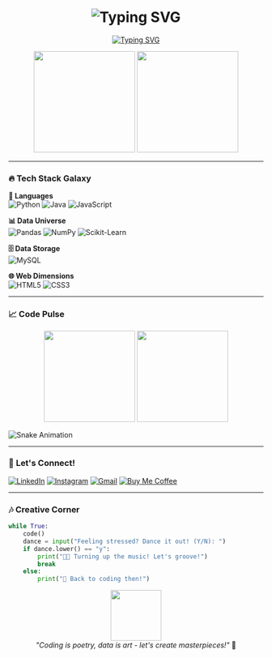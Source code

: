 <h1 align="center"> 
  <img src="https://readme-typing-svg.demolab.com?font=Fira+Code&weight=600&size=28&pause=1000&color=7A3FF7&center=true&vCenter=true&width=600&lines=%F0%9F%91%8B+Namaste%2C+I'm+Aadit+Sharma+Shiwakoti;%F0%9F%93%8A+Data+Alchemist+%7C+%F0%9F%A7%A0+AI%2FML+Enthusiast;%F0%9F%92%BC+Entrepreneur+%7C+%F0%9F%8E%A3+Dance+Maestro;%E2%9A%A1%EF%B8%8F+Bridging+Tech+%26+Creativity" alt="Typing SVG" />
</h1>

<p align="center">
  <a href="https://git.io/typing-svg"><img src="https://readme-typing-svg.demolab.com?font=Fira+Code&weight=600&size=28&pause=1000&color=7A3FF7&center=true&vCenter=true&width=600&lines=%F0%9F%91%8B+Namaste%2C+I'm+Aadit+Sharma+Shiwakoti;%F0%9F%93%8A+Data+Alchemist+%7C+%F0%9F%A7%A0+AI%2FML+Enthusiast;%F0%9F%92%BC+Entrepreneur+%7C+%F0%9F%8E%A3+Dance+Maestro;%E2%9A%A1%EF%B8%8F+Bridging+Tech+%26+Creativity" alt="Typing SVG" /></a>
</p>

<div align="center">
  <img src="https://media.giphy.com/media/3oKIPEqDGUULpEU0aQ/giphy.gif" width="200"/>
  <img src="https://media.giphy.com/media/coxQHKASG60HrHtvkt/giphy.gif" width="200"/>
</div>

---

### 🔥 **Tech Stack Galaxy** 

<!-- Programming Languages -->
**🌌 Languages**  
![Python](https://img.shields.io/badge/-Python-3776AB?style=for-the-badge&logo=python&logoColor=white)
![Java](https://img.shields.io/badge/-Java-007396?style=for-the-badge&logo=java&logoColor=white)
![JavaScript](https://img.shields.io/badge/-JavaScript-F7DF1E?style=for-the-badge&logo=javascript&logoColor=black)

<!-- Data Science Ecosystem -->
**📊 Data Universe**  
![Pandas](https://img.shields.io/badge/-Pandas-150458?style=for-the-badge&logo=pandas&logoColor=white)
![NumPy](https://img.shields.io/badge/-NumPy-013243?style=for-the-badge&logo=numpy&logoColor=white)
![Scikit-Learn](https://img.shields.io/badge/-Scikit--Learn-F7931E?style=for-the-badge&logo=scikit-learn&logoColor=white)

<!-- Database & Tools -->
**🗄️ Data Storage**  
![MySQL](https://img.shields.io/badge/-MySQL-4479A1?style=for-the-badge&logo=mysql&logoColor=white)

<!-- Web Development -->
**🌐 Web Dimensions**  
![HTML5](https://img.shields.io/badge/-HTML5-E34F26?style=for-the-badge&logo=html5&logoColor=white)
![CSS3](https://img.shields.io/badge/-CSS3-1572B6?style=for-the-badge&logo=css3&logoColor=white)

---

### 📈 **Code Pulse**

<div align="center">
  <img height="180em" src="https://github-readme-stats.vercel.app/api?username=aadit1011&show_icons=true&theme=radical&count_private=true&include_all_commits=true"/>
  <img height="180em" src="https://github-readme-stats.vercel.app/api/top-langs/?username=aadit1011&layout=compact&theme=radical"/>
</div>

![Snake Animation](https://github.com/aadit1011/aadit1011/blob/output/github-contribution-grid-snake.svg)

---

### 🌟 **Let's Connect!**

[![LinkedIn](https://img.shields.io/badge/-LinkedIn-0A66C2?style=for-the-badge&logo=linkedin)](https://www.linkedin.com/in/aadit-sharma-a74463279)
[![Instagram](https://img.shields.io/badge/-Instagram-E4405F?style=for-the-badge&logo=instagram)](https://instagram.com/aaditsharma_shiwakoti)
[![Gmail](https://img.shields.io/badge/-Gmail-EA4335?style=for-the-badge&logo=gmail)](mailto:vardanshiwakoti123@gmail.com)
[![Buy Me Coffee](https://img.shields.io/badge/-Buy_Me_Coffee-FFDD00?style=for-the-badge&logo=buymeacoffee)](https://www.buymeacoffee.com/aaditsharma)

---

### 🎶 **Creative Corner**
```python
while True:
    code()
    dance = input("Feeling stressed? Dance it out! (Y/N): ")
    if dance.lower() == "y":
        print("🕺💃 Turning up the music! Let's groove!")
        break
    else:
        print("🚀 Back to coding then!")
```

<p align="center"> <img src="https://media.giphy.com/media/3ohs4kI2X9r7O8ZtoA/giphy.gif" width="100"/> <br> <em>"Coding is poetry, data is art - let's create masterpieces!"</em> 🎨 </p>

